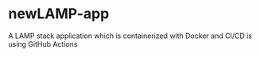# newLAMP-app
A LAMP stack application which is containerized with Docker and CI/CD is using GitHub Actions
